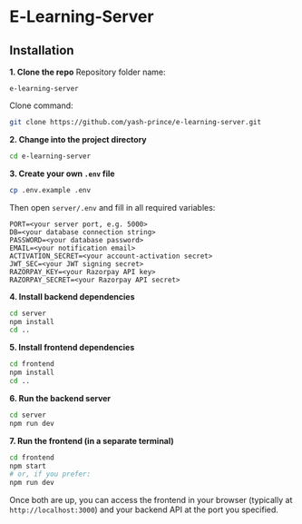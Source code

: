 # E‑Learning‑Server

## Installation

**1. Clone the repo**
Repository folder name:

```
e‑learning‑server
```

Clone command:

```bash
git clone https://github.com/yash-prince/e-learning-server.git
```

**2. Change into the project directory**

```bash
cd e-learning-server
```

**3. Create your own `.env` file**

```bash
cp .env.example .env
```

Then open `server/.env` and fill in all required variables:

```
PORT=<your server port, e.g. 5000>
DB=<your database connection string>
PASSWORD=<your database password>
EMAIL=<your notification email>
ACTIVATION_SECRET=<your account‑activation secret>
JWT_SEC=<your JWT signing secret>
RAZORPAY_KEY=<your Razorpay API key>
RAZORPAY_SECRET=<your Razorpay API secret>
```

**4. Install backend dependencies**

```bash
cd server
npm install
cd ..
```

**5. Install frontend dependencies**

```bash
cd frontend
npm install
cd ..
```

**6. Run the backend server**

```bash
cd server
npm run dev
```

**7. Run the frontend (in a separate terminal)**

```bash
cd frontend
npm start
# or, if you prefer:
npm run dev
```

Once both are up, you can access the frontend in your browser (typically at `http://localhost:3000`) and your backend API at the port you specified.
